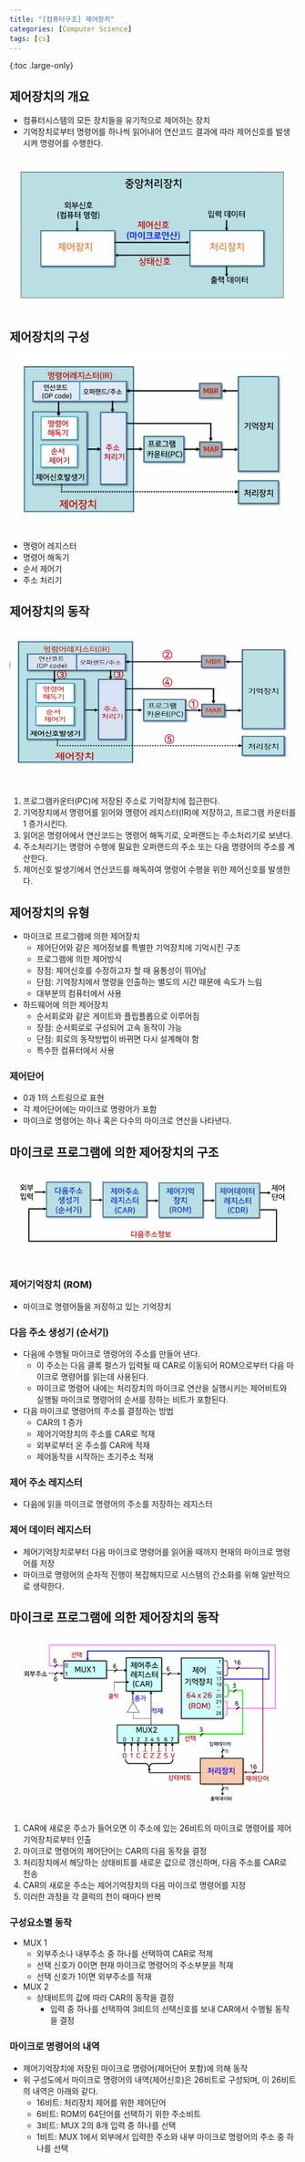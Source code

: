 ```yaml
---
title: "[컴퓨터구조] 제어장치"
categories: [Computer Science]
tags: [cs]
---
```


{:toc .large-only}

## 제어장치의 개요

- 컴퓨터시스템의 모든 장치들을 유기적으로 제어하는 장치
- 기억장치로부터 명령어를 하나씩 읽어내어 연산코드 결과에 따라 제어신호를 발생시켜 명령어를 수행한다.

<img src="/assets/img/blog/2024-09-20-computer4_01.png" style="margin-top:10px" />

## 제어장치의 구성

<img src="/assets/img/blog/2024-09-20-computer4_02.png" style="margin-bottom:10px" />

- 명령어 레지스터
- 명령어 해독기
- 순서 제어기
- 주소 처리기

## 제어장치의 동작

<img src="/assets/img/blog/2024-09-20-computer4_03.png" style="margin-bottom:20px" />

1. 프로그램카운터(PC)에 저장된 주소로 기억장치에 접근한다.
1. 기억장치에서 명령어를 읽어와 명령어 레지스터(IR)에 저장하고, 프로그램 카운터를 1 증가시킨다.
1. 읽어온 명령어에서 연산코드는 명령어 해독기로, 오퍼랜드는 주소처리기로 보낸다.
1. 주소처리기는 명령어 수행에 필요한 오퍼랜드의 주소 또는 다음 명령어의 주소를 계산한다.
1. 제어신호 발생기에서 연산코드를 해독하여 명령어 수행을 위한 제어신호를 발생한다.

## 제어장치의 유형

- 마이크로 프로그램에 의한 제어장치
  - 제어단어와 같은 제어정보를 특별한 기억장치에 기억시킨 구조
  - 프로그램에 의한 제어방식
  - 장점: 제어신호를 수정하고자 할 때 융통성이 뛰어남
  - 단점: 기억장치에서 명령을 인출하는 별도의 시간 때문에 속도가 느림
  - 대부분의 컴퓨터에서 사용
- 하드웨어에 의한 제어장치
  - 순서회로와 같은 게이트와 플립플롭으로 이루어짐
  - 장점: 순서회로로 구성되어 고속 동작이 가능
  - 단점: 회로의 동작방법이 바뀌면 다시 설계해야 함
  - 특수한 컴퓨터에서 사용

### 제어단어

- 0과 1의 스트링으로 표현
- 각 제어단어에는 마이크로 명령어가 포함
- 마이크로 명령어는 하나 혹은 다수의 마이크로 연산을 나타낸다.

## 마이크로 프로그램에 의한 제어장치의 구조

<img src="/assets/img/blog/2024-09-20-computer4_04.png" style="margin-bottom:10px" />

### 제어기억장치 (ROM)

- 마이크로 명령어들을 저장하고 있는 기억장치

### 다음 주소 생성기 (순서기)

- 다음에 수행될 마이크로 명령어의 주소를 만들어 낸다.
  - 이 주소는 다음 클록 펄스가 입력될 때 CAR로 이동되어 ROM으로부터 다음 마이크로 명령어를 읽는데 사용된다.
  - 마이크로 명령어 내에는 처리장치의 마이크로 연산을 실행시키는 제어비트와 실행될 마이크로 명령어의 순서를 정하는 비트가 포함된다.
- 다음 마이크로 명령어의 주소를 결정하는 방법
  - CAR의 1 증가
  - 제어기억장치의 주소를 CAR로 적재
  - 외부로부터 온 주소를 CAR에 적재
  - 제어동작을 시작하는 초기주소 적재

### 제어 주소 레지스터

- 다음에 읽을 마이크로 명령어의 주소를 저장하는 레지스터

### 제어 데이터 레지스터

- 제어기억장치로부터 다음 마이크로 명령어를 읽어올 때까지 현재의 마이크로 명령어를 저장
- 마이크로 명령어의 순차적 진행이 복잡해지므로 시스템의 간소화를 위해 일반적으로 생략한다.

## 마이크로 프로그램에 의한 제어장치의 동작

<img src="/assets/img/blog/2024-09-20-computer4_05.png" />

1. CAR에 새로운 주소가 들어오면 이 주소에 있는 26비트의 마이크로 명령어를 제어기억장치로부터 인출
1. 마이크로 명령어의 제어단어는 CAR의 다음 동작을 결정
1. 처리장치에서 해당하는 상태비트를 새로운 값으로 갱신하며, 다음 주소를 CAR로 전송
1. CAR의 새로운 주소는 제어기억장치의 다음 마이크로 명령어를 지정
1. 이러한 과정을 각 클럭의 천이 때마다 반복

### 구성요소별 동작

- MUX 1
  - 외부주소나 내부주소 중 하나를 선택하여 CAR로 적제
  - 선택 신호가 0이면 현재 마이크로 명령어의 주소부분을 적재
  - 선택 신호가 1이면 외부주소를 적재
- MUX 2
  - 상태비트의 값에 따라 CAR의 동작을 결정
    - 입력 중 하나를 선택하여 3비트의 선택신호를 보내 CAR에서 수행될 동작을 결정

### 마이크로 명령어의 내역

- 제어기억장치에 저장된 마이크로 명령어(제어단어 포함)에 의해 동작
- 위 구성도에서 마이크로 명령어의 내역(제어신호)은 26비트로 구성되며, 이 26비트의 내역은 아래와 같다.
  - 16비트: 처리장치 제어를 위한 제어단어
  - 6비트: ROM의 64단어를 선택하기 위한 주소비트
  - 3비트: MUX 2의 8개 입력 중 하나를 선택
  - 1비트: MUX 1에서 외부에서 입력한 주소와 내부 마이크로 명령어의 주소 중 하나를 선택
